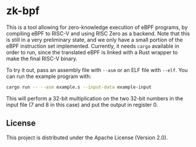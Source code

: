 # zk-bpf

This is a tool allowing for zero-knowledge execution of eBPF programs, by compiling eBPF to RISC-V and using RISC Zero as a backend. Note that this is still in a very preliminary state, and we only have a small portion of the eBPF instruction set implemented. Currently, it needs `cargo` available in order to run, since the translated eBPF is linked with a Rust wrapper to make the final RISC-V binary.

To try it out, pass an assembly file with `--asm` or an ELF file with `--elf`. You can run the example program with:

```sh
cargo run -- --asm example.s --input-data example-input
```

This will perform a 32-bit multiplication on the two 32-bit numbers in the input file (7 and 8 in this case) and put the output in register 0.

## License

This project is distributed under the Apache License (Version 2.0).
